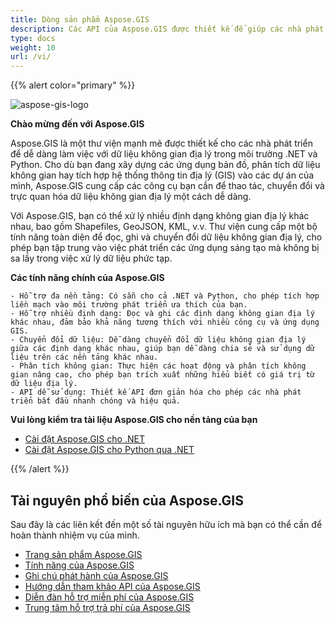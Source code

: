 ```yaml
---
title: Dòng sản phẩm Aspose.GIS
description: Các API của Aspose.GIS được thiết kế để giúp các nhà phát triển dễ dàng làm việc với dữ liệu không gian địa lý được lưu trữ trong nhiều định dạng tệp khác nhau. Nó cho phép bạn tạo, đọc, chuyển đổi dữ liệu địa lý và hiển thị bản đồ mà không cần cài đặt bất kỳ phần mềm GIS nào khác. Các phiên bản .NET và Python có sẵn
type: docs
weight: 10
url: /vi/
---
```


{{% alert color="primary" %}}

![aspose-gis-logo](aspose-gis-for-net_1.png)

**Chào mừng đến với Aspose.GIS**

Aspose.GIS là một thư viện mạnh mẽ được thiết kế cho các nhà phát triển để dễ dàng làm việc với dữ liệu không gian địa lý trong môi trường .NET và Python. Cho dù bạn đang xây dựng các ứng dụng bản đồ, phân tích dữ liệu không gian hay tích hợp hệ thống thông tin địa lý (GIS) vào các dự án của mình, Aspose.GIS cung cấp các công cụ bạn cần để thao tác, chuyển đổi và trực quan hóa dữ liệu không gian địa lý một cách dễ dàng.

Với Aspose.GIS, bạn có thể xử lý nhiều định dạng không gian địa lý khác nhau, bao gồm Shapefiles, GeoJSON, KML, v.v. Thư viện cung cấp một bộ tính năng toàn diện để đọc, ghi và chuyển đổi dữ liệu không gian địa lý, cho phép bạn tập trung vào việc phát triển các ứng dụng sáng tạo mà không bị sa lầy trong việc xử lý dữ liệu phức tạp.

**Các tính năng chính của Aspose.GIS**

    - Hỗ trợ đa nền tảng: Có sẵn cho cả .NET và Python, cho phép tích hợp liền mạch vào môi trường phát triển ưa thích của bạn.
    - Hỗ trợ nhiều định dạng: Đọc và ghi các định dạng không gian địa lý khác nhau, đảm bảo khả năng tương thích với nhiều công cụ và ứng dụng GIS.
    - Chuyển đổi dữ liệu: Dễ dàng chuyển đổi dữ liệu không gian địa lý giữa các định dạng khác nhau, giúp bạn dễ dàng chia sẻ và sử dụng dữ liệu trên các nền tảng khác nhau.
    - Phân tích không gian: Thực hiện các hoạt động và phân tích không gian nâng cao, cho phép bạn trích xuất những hiểu biết có giá trị từ dữ liệu địa lý.
    - API dễ sử dụng: Thiết kế API đơn giản hóa cho phép các nhà phát triển bắt đầu nhanh chóng và hiệu quả.

**Vui lòng kiểm tra tài liệu Aspose.GIS cho nền tảng của bạn**

- [Cài đặt Aspose.GIS cho .NET](/vi/net/)
- [Cài đặt Aspose.GIS cho Python qua .NET](/vi/python-net/)

{{% /alert %}}

## **Tài nguyên phổ biến của Aspose.GIS**

Sau đây là các liên kết đến một số tài nguyên hữu ích mà bạn có thể cần để hoàn thành nhiệm vụ của mình.

- [Trang sản phẩm Aspose.GIS](https://products.aspose.com/gis/)
- [Tính năng của Aspose.GIS](/vi/gis/net/features/)
- [Ghi chú phát hành của Aspose.GIS](https://releases.aspose.com/gis/)
- [Hướng dẫn tham khảo API của Aspose.GIS](https://reference.aspose.com/gis)
- [Diễn đàn hỗ trợ miễn phí của Aspose.GIS](https://forum.aspose.com/c/gis/33)
- [Trung tâm hỗ trợ trả phí của Aspose.GIS](https://helpdesk.aspose.com/)
